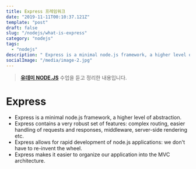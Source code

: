 ```yaml
---
title: Express 프레임워크
date: "2019-11-11T00:10:37.121Z"
template: "post"
draft: false
slug: "/nodejs/what-is-express"
category: "nodejs"
tags:
  - "nodejs"
description: " Express is a minimal node.js framework, a higher level of abstraction. Express contains a very robust set of features: complex routing, easier handling of requests and responses, middleware, server-side rendering etc..."
socialImage: "/media/image-2.jpg"
---
```


> **[유데미 NODE.JS](https://www.udemy.com/course/nodejs-express-mongodb-bootcamp/)** 수업을 듣고 정리한 내용입니다.

# Express

- Express is a minimal node.js framework, a higher level of abstraction.
- Express contains a very robust set of features: complex routing, easier handling of requests and responses, middleware, server-side rendering etc.
- Express allows for rapid development of node.js applications: we don't have to re-invent the wheel.
- Express makes it easier to organize our application into the MVC architecture.
